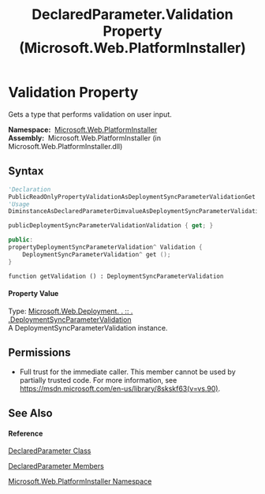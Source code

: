 ﻿---
title: DeclaredParameter.Validation Property  (Microsoft.Web.PlatformInstaller)
TOCTitle: Validation Property
ms:assetid: P:Microsoft.Web.PlatformInstaller.DeclaredParameter.Validation
ms:mtpsurl: https://msdn.microsoft.com/en-us/library/microsoft.web.platforminstaller.declaredparameter.validation(v=VS.90)
ms:contentKeyID: 22195870
ms.date: 05/02/2012
mtps_version: v=VS.90
f1_keywords:
- Microsoft.Web.PlatformInstaller.DeclaredParameter.Validation
- Microsoft.Web.PlatformInstaller.DeclaredParameter.get_Validation
dev_langs:
- CSharp
- JScript
- VB
- c++
api_location:
- Microsoft.Web.PlatformInstaller.dll
api_name:
- Microsoft.Web.PlatformInstaller.DeclaredParameter.get_Validation
- Microsoft.Web.PlatformInstaller.DeclaredParameter.Validation
api_type:
- Managed
topic_type:
- apiref
- kbSyntax
product_family_name: VS
ROBOTS: INDEX,FOLLOW
---

# Validation Property

Gets a type that performs validation on user input.

**Namespace:**  [Microsoft.Web.PlatformInstaller](microsoft-web-platforminstaller-namespace.md)  
**Assembly:**  Microsoft.Web.PlatformInstaller (in Microsoft.Web.PlatformInstaller.dll)

## Syntax

``` vb
'Declaration
PublicReadOnlyPropertyValidationAsDeploymentSyncParameterValidationGet
'Usage
DiminstanceAsDeclaredParameterDimvalueAsDeploymentSyncParameterValidationvalue = instance.Validation
```

``` csharp
publicDeploymentSyncParameterValidationValidation { get; }
```

``` c++
public:
propertyDeploymentSyncParameterValidation^ Validation {
    DeploymentSyncParameterValidation^ get ();
}
```

``` jscript
function getValidation () : DeploymentSyncParameterValidation
```

#### Property Value

Type: [Microsoft.Web.Deployment. . :: . .DeploymentSyncParameterValidation](deploymentsyncparametervalidation-class-microsoft-web-deployment.md)  
A DeploymentSyncParameterValidation instance.  

## Permissions

  - Full trust for the immediate caller. This member cannot be used by partially trusted code. For more information, see <https://msdn.microsoft.com/en-us/library/8skskf63(v=vs.90)>.

## See Also

#### Reference

[DeclaredParameter Class](declaredparameter-class-microsoft-web-platforminstaller.md)

[DeclaredParameter Members](declaredparameter-members-microsoft-web-platforminstaller.md)

[Microsoft.Web.PlatformInstaller Namespace](microsoft-web-platforminstaller-namespace.md)

